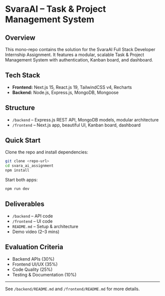 # SvaraAI – Task & Project Management System

## Overview
This mono-repo contains the solution for the SvaraAI Full Stack Developer Internship Assignment. It features a modular, scalable Task & Project Management System with authentication, Kanban board, and dashboard.

## Tech Stack
- **Frontend:** Next.js 15, React.js 19, TailwindCSS v4, Recharts
- **Backend:** Node.js, Express.js, MongoDB, Mongoose

## Structure
- `/backend` – Express.js REST API, MongoDB models, modular architecture
- `/frontend` – Next.js app, beautiful UI, Kanban board, dashboard

## Quick Start
Clone the repo and install dependencies:
```bash
git clone <repo-url>
cd svara_ai_assignment
npm install
```
Start both apps:
```bash
npm run dev
```

## Deliverables
- `/backend` – API code
- `/frontend` – UI code
- `README.md` – Setup & architecture
- Demo video (2–3 mins)

## Evaluation Criteria
- Backend APIs (30%)
- Frontend UI/UX (35%)
- Code Quality (25%)
- Testing & Documentation (10%)

---
See `/backend/README.md` and `/frontend/README.md` for more details.